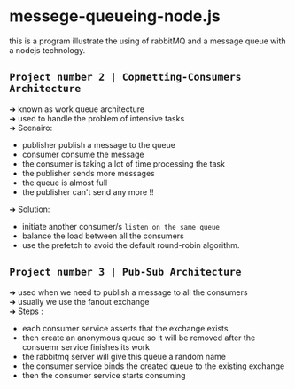 # messege-queueing-node.js
this is a program illustrate the using of rabbitMQ and a message queue with a nodejs technology.

## `Project number 2 | Copmetting-Consumers Architecture`
➜ known as work queue architecture </br>
➜ used to handle the problem of intensive tasks </br>
➜ Scenairo: </br>
   - publisher publish a message to the queue
   - consumer consume the message 
   - the consumer is taking a lot of time processing the task
   - the publisher sends more messages 
   - the queue is almost full 
   - the publisher can't send any more !!
  
➜ Solution: </br>
   - initiate another consumer/s `listen on the same queue`
   - balance the load between all the consumers 
   - use the prefetch to avoid the default round-robin algorithm.

## `Project number 3 | Pub-Sub Architecture`
➜ used when we need to publish a message to all the consumers </br>
➜ usually we use the fanout exchange </br>
➜ Steps :
   - each consumer service asserts that the exchange exists
   - then create an anonymous queue so it will be removed after the consuemr service finishes its work
   - the rabbitmq server will give this queue a random name
   - the consumer service binds the created queue to the existing exchange
   - then the consumer service starts consuming

